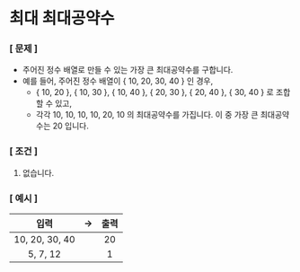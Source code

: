 # 최대 최대공약수

### [ 문제 ]

- 주어진 정수 배열로 만들 수 있는 가장 큰 최대공약수를 구합니다.
- 예를 들어, 주어진 정수 배열이 { 10, 20, 30, 40 } 인 경우,
    - { 10, 20 }, { 10, 30 }, { 10, 40 }, { 20, 30 }, { 20, 40 }, { 30, 40 } 로 조합할 수 있고,
    - 각각 10, 10, 10, 10, 20, 10 의 최대공약수를 가집니다. 이 중 가장 큰 최대공약수는 20 입니다.

### [ 조건 ]

1. 없습니다.

### [ 예시 ]

|       입력       | -> | 출력 |
|:--------------:|----|:--:|
| 10, 20, 30, 40 |    | 20 |
|    5, 7, 12    |    | 1  |
